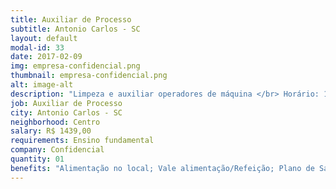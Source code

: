 ```yaml
---
title: Auxiliar de Processo
subtitle: Antonio Carlos - SC
layout: default
modal-id: 33
date: 2017-02-09
img: empresa-confidencial.png
thumbnail: empresa-confidencial.png
alt: image-alt
description: "Limpeza e auxiliar operadores de máquina </br> Horário: 13:20 as 21:40 segunda a sábado"
job: Auxiliar de Processo
city: Antonio Carlos - SC
neighborhood: Centro
salary: R$ 1439,00
requirements: Ensino fundamental
company: Confidencial
quantity: 01
benefits: "Alimentação no local; Vale alimentação/Refeição; Plano de Saúde; Vale transporte; Plano Odontológico; PPR/PL		Seguro de Vida; Estacionamento no local"
---
```

